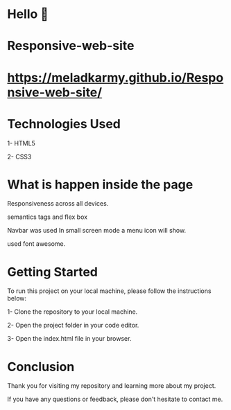 # Hello 👋
# Responsive-web-site
# https://meladkarmy.github.io/Responsive-web-site/

# Technologies Used

1- HTML5

2- CSS3

# What is happen inside the page

Responsiveness across all devices.

semantics tags and flex box

Navbar was used In small screen mode a menu icon will show.

used font awesome.


# Getting Started
To run this project on your local machine, please follow the instructions below:

1- Clone the repository to your local machine.

2- Open the project folder in your code editor.

3- Open the index.html file in your browser.

# Conclusion

Thank you for visiting my repository and learning more about my project.

If you have any questions or feedback, please don't hesitate to contact me.
